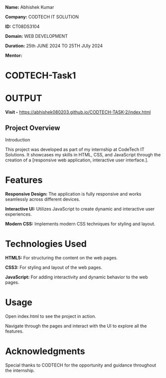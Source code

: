 **Name:** Abhishek Kumar  

**Company:** CODTECH IT SOLUTION  

**ID:** CT08DS3104 

**Domain:** WEB DEVELOPMENT 

**Duration:** 25th JUNE 2024 TO 25TH JUly 2024

**Mentor:** 

# CODTECH-Task1
# OUTPUT
**Visit -** https://abhishek080203.github.io/CODTECH-TASK-2/index.html

## Project Overview ##
Introduction

This project was developed as part of my internship at CodeTech IT Solutions. It showcases my skills in HTML, CSS, and JavaScript through the creation of a [responsive web application, interactive user interface.].

# Features
**Responsive Design:** The application is fully responsive and works seamlessly across different devices.

**Interactive UI:** Utilizes JavaScript to create dynamic and interactive user experiences.

**Modern CSS:** Implements modern CSS techniques for styling and layout.

# Technologies Used
**HTML5:** For structuring the content on the web pages.

**CSS3:** For styling and layout of the web pages.

**JavaScript:** For adding interactivity and dynamic behavior to the web pages.


# Usage
Open index.html to see the project in action.

Navigate through the pages and interact with the UI to explore all the features.
# Acknowledgments

Special thanks to CODTECH for the opportunity and guidance throughout the internship.
